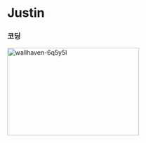 # Justin


### 코딩
<img width="300" height="200" alt="wallhaven-6q5y5l" src="https://github.com/user-attachments/assets/6a3bf225-7307-4cd4-b13e-b6834ff4dc47" />
